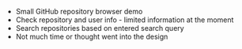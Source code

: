 - Small GitHub repository browser demo
- Check repository and user info - limited information at the moment
- Search repositories based on entered search query
- Not much time or thought went into the design
